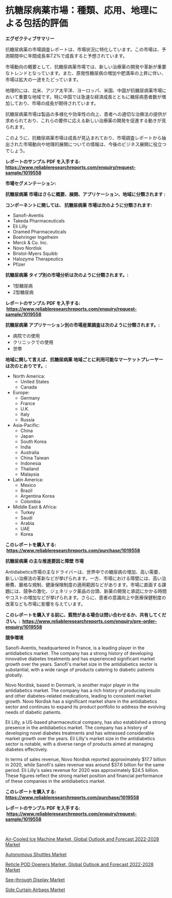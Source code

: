 <p><h1>抗糖尿病薬市場：種類、応用、地理による包括的評価</h1></p><p><strong>エグゼクティブサマリー</strong></p>
<p><p>抗糖尿病薬の市場調査レポートは、市場状況に特化しています。この市場は、予測期間中に年間成長率7.2%で成長すると予想されています。</p><p>市場動向の概要として、抗糖尿病薬市場では、新しい治療薬の開発や革新が重要なトレンドとなっています。また、原発性糖尿病の増加や肥満率の上昇に伴い、市場は拡大の一途をたどっています。</p><p>地理的には、北米、アジア太平洋、ヨーロッパ、米国、中国が抗糖尿病薬市場において重要な地域です。特に中国では急速な経済成長とともに糖尿病患者数が増加しており、市場の成長が期待されています。</p><p>抗糖尿病薬市場は製品の多様化や効率性の向上、患者への適切な治療法の提供が求められており、これらの要件に応える新しい治療薬の開発を促進する動きが見られます。</p><p>このように、抗糖尿病薬市場は成長が見込まれており、市場調査レポートから抽出された市場動向や地理的展開についての情報は、今後のビジネス展開に役立つでしょう。</p></p>
<p><strong>レポートのサンプル PDF を入手する: <a href="https://www.reliableresearchreports.com/enquiry/request-sample/1019558">https://www.reliableresearchreports.com/enquiry/request-sample/1019558</a></strong></p>
<p><strong>市場セグメンテーション:</strong></p>
<p><strong> 抗糖尿病薬 市場はさらに概要、展開、アプリケーション、地域に分類されます :</strong></p>
<p><strong>コンポーネントに関しては、 抗糖尿病薬 市場は次のように分類されます: &nbsp;</strong></p>
<p><ul><li>Sanofi-Aventis</li><li>Takeda Pharmaceuticals</li><li>Eli Lilly</li><li>Oramed Pharmaceuticals</li><li>Boehringer Ingelheim</li><li>Merck & Co. Inc.</li><li>Novo Nordisk</li><li>Bristol-Myers Squibb</li><li>Halozyme Therapeutics</li><li>Pfizer</li></ul></p>
<p><strong> 抗糖尿病薬 タイプ別の市場分析は次のように分類されます。:</strong></p>
<p><ul><li>1型糖尿病</li><li>2型糖尿病</li></ul></p>
<p><strong>レポートのサンプル PDF を入手する: &nbsp;<a href="https://www.reliableresearchreports.com/enquiry/request-sample/1019558">https://www.reliableresearchreports.com/enquiry/request-sample/1019558</a></strong></p>
<p><strong> 抗糖尿病薬 アプリケーション別の市場産業調査は次のように分類されます。:</strong></p>
<p><ul><li>病院での使用</li><li>クリニックでの使用</li><li>世帯</li></ul></p>
<p><strong>地域に関して言えば、抗糖尿病薬 地域ごとに利用可能なマーケットプレーヤーは次のとおりです。:</strong></p>
<p><ul>
    <li>
        North America:
        <ul>
            <li>United States</li>
            <li>Canada</li>
        </ul>
    </li>
    <li>
        Europe:
        <ul>
            <li>Germany</li>
            <li>France</li>
            <li>U.K.</li>
            <li>Italy</li>
            <li>Russia</li>
        </ul>
    </li>
    <li>
        Asia-Pacific:
        <ul>
            <li>China</li>
            <li>Japan</li>
            <li>South Korea</li>
            <li>India</li>
            <li>Australia</li>
            <li>China Taiwan</li>
            <li>Indonesia</li>
            <li>Thailand</li>
            <li>Malaysia</li>
        </ul>
    </li>
    <li>
        Latin America:
        <ul>
            <li>Mexico</li>
            <li>Brazil</li>
            <li>Argentina Korea</li>
            <li>Colombia</li>
        </ul>
    </li>
    <li>
        Middle East & Africa:
        <ul>
            <li>Turkey</li>
            <li>Saudi</li>
            <li>Arabia</li>
            <li>UAE</li>
            <li>Korea</li>
        </ul>
    </li>
    </ul></p>
<p><strong>このレポートを購入する: &nbsp;<a href="https://www.reliableresearchreports.com/purchase/1019558">https://www.reliableresearchreports.com/purchase/1019558</a></strong></p>
<p><strong>抗糖尿病薬 の主な推進要因と障壁 市場</strong></p>
<p><p>Antidiabetics市場の主なドライバーは、世界中での糖尿病の増加、高い需要、新しい治療法の革新などが挙げられます。一方、市場における障壁には、高い治療費、厳格な規制、健康保険制度の適用範囲などがあります。市場に直面する課題には、競争の激化、ジェネリック薬品の台頭、新薬の開発と承認にかかる時間やコストの増加などが挙げられます。さらに、患者の意識向上や医療保健制度の改革なども市場に影響を与えています。</p></p>
<p><strong>このレポートを購入する前に、質問がある場合は問い合わせるか、共有してください。:&nbsp; <a href="https://www.reliableresearchreports.com/enquiry/pre-order-enquiry/1019558">https://www.reliableresearchreports.com/enquiry/pre-order-enquiry/1019558</a></strong></p>
<p><strong>競争環境</strong></p>
<p><p>Sanofi-Aventis, headquartered in France, is a leading player in the antidiabetics market. The company has a strong history of developing innovative diabetes treatments and has experienced significant market growth over the years. Sanofi's market size in the antidiabetics sector is substantial, with a wide range of products catering to diabetic patients globally.</p><p>Novo Nordisk, based in Denmark, is another major player in the antidiabetics market. The company has a rich history of producing insulin and other diabetes-related medications, leading to consistent market growth. Novo Nordisk has a significant market share in the antidiabetics sector and continues to expand its product portfolio to address the evolving needs of diabetic patients.</p><p>Eli Lilly, a US-based pharmaceutical company, has also established a strong presence in the antidiabetics market. The company has a history of developing novel diabetes treatments and has witnessed considerable market growth over the years. Eli Lilly's market size in the antidiabetics sector is notable, with a diverse range of products aimed at managing diabetes effectively.</p><p>In terms of sales revenue, Novo Nordisk reported approximately $17.7 billion in 2020, while Sanofi's sales revenue was around $37.6 billion for the same period. Eli Lilly's sales revenue for 2020 was approximately $24.5 billion. These figures reflect the strong market position and financial performance of these companies in the antidiabetics market.</p></p>
<p><strong>このレポートを購入する: &nbsp; <a href="https://www.reliableresearchreports.com/purchase/1019558">https://www.reliableresearchreports.com/purchase/1019558</a></strong></p>
<p><strong>レポートのサンプル PDF を入手する: &nbsp;<a href="https://www.reliableresearchreports.com/enquiry/request-sample/1019558">https://www.reliableresearchreports.com/enquiry/request-sample/1019558</a></strong><strong></strong></p>
<p>&nbsp;</p>
<p><p><a href="https://view.publitas.com/reportprime-1/air-cooled-ice-machine-market-global-outlook-and-forecast-2022-2028-market-insights-market-players-and-forecast-till-2030/">Air-Cooled Ice Machine Market, Global Outlook and Forecast 2022-2028 Market</a></p><p><a href="https://github.com/angelajermaine/Market-Research-Report-List-2/blob/main/autonomous-shuttles-market.md">Autonomous Shuttles Market</a></p><p><a href="https://view.publitas.com/reportprime-1/decoding-the-reticle-pod-openers-market-global-outlook-and-forecast-2022-2028-market-a-deep-dive-into-the-latest-market-trends-market-segmentation-and-competitive-analysis/">Reticle POD Openers Market, Global Outlook and Forecast 2022-2028 Market</a></p><p><a href="https://skillful-vermicelli-b89.notion.site/See-through-Display-Market-Research-Report-Forecasted-for-Period-from-2024-2031-by-Market-Type-M-9de4ebd0cbac4cdaa1bbb668829f4703">See-through Display Market</a></p><p><a href="https://github.com/beatblasta/Market-Research-Report-List-2/blob/main/side-curtain-airbags-market.md">Side Curtain Airbags Market</a></p></p>
